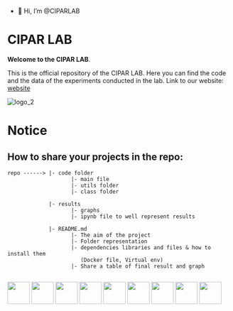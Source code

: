 - 👋 Hi, I’m @CIPARLAB

# CIPAR LAB
**Welcome to the CIPAR LAB**.

This is the official repository of the CIPAR LAB. Here you can find the code and the data of the experiments conducted in the lab. 
Link to our website: [website](https://sites.google.com/uniroma1.it/cipar-labs/home)

![logo_2](https://github.com/CIPARLAB/CIPARLAB/assets/158594752/3fccdc29-bd9f-486a-91f9-cb258f3b041e)



# Notice
## How to share your projects in the repo:
```
repo ------> |- code folder
                    |- main file
                    |- utils folder
                    |- class folder

             |- results
                    |- graphs
                    |- ipynb file to well represent results

             |- README.md
                    |- The aim of the project
                    |- Folder representation
                    |- dependencies libraries and files & how to install them
                       (Docker file, Virtual env)
                    |- Share a table of final result and graph 
        
```           



<img src="https://cdn.jsdelivr.net/gh/devicons/devicon@latest/icons/python/python-original.svg" width=50 /> <img src="https://cdn.jsdelivr.net/gh/devicons/devicon@latest/icons/matlab/matlab-original.svg" width=50/> <img src="https://cdn.jsdelivr.net/gh/devicons/devicon@latest/icons/tensorflow/tensorflow-original.svg"  width=50 /> <img src="https://cdn.jsdelivr.net/gh/devicons/devicon@latest/icons/pytorch/pytorch-original.svg"  width=50 />  <img src="https://cdn.jsdelivr.net/gh/devicons/devicon@latest/icons/github/github-original.svg"  width=50 /> <img src="https://cdn.jsdelivr.net/gh/devicons/devicon@latest/icons/bash/bash-original.svg"  width=50 />  <img src="https://cdn.jsdelivr.net/gh/devicons/devicon@latest/icons/linux/linux-plain.svg"  width=50 />
<img src="https://cdn.jsdelivr.net/gh/devicons/devicon@latest/icons/arduino/arduino-plain.svg"  width=50 />
<img src="https://cdn.jsdelivr.net/gh/devicons/devicon@latest/icons/cplusplus/cplusplus-original.svg"  width=50 />
